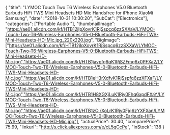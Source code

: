 {
	"title": "LYMOC Touch Two T6 Wireless Earphones V5.0 Bluetooth Earbuds HiFi TWS Mini Headsets HD Mic Handsfree for iPhone XiaoMi Samsung",
	"date": "2018-10-31 10:30:20",
	"SubCat": ["Electronics"],
	"categories": ["Portable Audio "],
	"thumbnailImage": "https://ae01.alicdn.com/kf/HTB12jIpXovrK1RjSspcq6zzSXXaV/LYMOC-Touch-Two-T6-Wireless-Earphones-V5-0-Bluetooth-Earbuds-HiFi-TWS-Mini-Headsets-HD-Mic.jpg_220x220.jpg",
	"BigImage": ["https://ae01.alicdn.com/kf/HTB12jIpXovrK1RjSspcq6zzSXXaV/LYMOC-Touch-Two-T6-Wireless-Earphones-V5-0-Bluetooth-Earbuds-HiFi-TWS-Mini-Headsets-HD-Mic.jpg","https://ae01.alicdn.com/kf/HTB1javpfq6qK1RjSZFmq6x0PFXa2/LYMOC-Touch-Two-T6-Wireless-Earphones-V5-0-Bluetooth-Earbuds-HiFi-TWS-Mini-Headsets-HD-Mic.jpg","https://ae01.alicdn.com/kf/HTB1eH3rXdfvK1RjSspfq6zzXFXaF/LYMOC-Touch-Two-T6-Wireless-Earphones-V5-0-Bluetooth-Earbuds-HiFi-TWS-Mini-Headsets-HD-Mic.jpg","https://ae01.alicdn.com/kf/HTB1H8XGXjLuK1Rjy0Fhq6xpdFXaY/LYMOC-Touch-Two-T6-Wireless-Earphones-V5-0-Bluetooth-Earbuds-HiFi-TWS-Mini-Headsets-HD-Mic.jpg","https://ae01.alicdn.com/kf/HTB1zO.rXoLrK1Rjy0Fjq6zYXFXan/LYMOC-Touch-Two-T6-Wireless-Earphones-V5-0-Bluetooth-Earbuds-HiFi-TWS-Mini-Headsets-HD-Mic.jpg"],
	"actualPrice": 30.40,
	"comparePrice": 75.99,
	"linkurl": "http://s.click.aliexpress.com/e/cL5qCcPe",
	"inStock": 138
}
